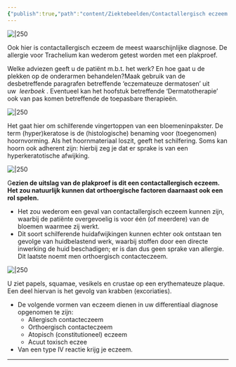 ```yaml
---
{"publish":true,"path":"content/Ziektebeelden/Contactallergisch eczeem.md","permalink":"/content/ziektebeelden/contactallergisch-eczeem/","title":"Contactallergisch eczeem","tags":["Dermatologie/Inflammatoire_dermatosen/Eczeem","Ziektebeeld"]}
---
```





![|250](https://i.imgur.com/qDyRuKL.png)


Ook hier is contactallergisch eczeem de meest waarschijnlijke diagnose. De allergie voor Trachelium kan wederom getest worden met een plakproef.

Welke adviezen geeft u de patiënt m.b.t. het werk? En hoe gaat u de plekken op de onderarmen behandelen?Maak gebruik van de desbetreffende paragrafen betreffende ‘eczemateuze dermatosen’ uit uw  *leerboek* . Eventueel kan het hoofstuk betreffende ‘Dermatotherapie’ ook van pas komen betreffende de toepasbare therapieën.


![|250](https://i.imgur.com/DQAr3br.png)


Het gaat hier om schilferende vingertoppen van een bloemeninpakster. De term (hyper)keratose is de (histologische) benaming voor (toegenomen) hoornvorming. Als het hoornmateriaal loszit, geeft het schilfering. Soms kan hoorn ook adherent zijn: hierbij zeg je dat er sprake is van een hyperkeratotische afwijking.

![|250](https://i.imgur.com/h5Npn0O.png)


G**ezien de uitslag van de plakproef is dit een contactallergisch eczeem. Het zou natuurlijk kunnen dat orthoergische factoren daarnaast ook een rol spelen.**

- Het zou wederom een geval van contactallergisch eczeem kunnen zijn, waarbij de patiënte overgevoelig is voor één (of meerdere) van de bloemen waarmee zij werkt.
- Dit soort schilferende huidafwijkingen kunnen echter ook ontstaan ten gevolge van huidbelastend werk, waarbij stoffen door een directe inwerking de huid beschadigen; er is dan dus geen sprake van allergie. Dit laatste noemt men orthoergisch contacteczeem.


![|250](https://i.imgur.com/9tRdKR5.png)


U ziet papels, squamae, vesikels en crustae op een erythemateuze plaque. Een deel hiervan is het gevolg van krabben (excoriaties).

- De volgende vormen van eczeem dienen in uw differentiaal diagnose opgenomen te zijn:
    - Allergisch contacteczeem
    - Orthoergisch contacteczeem
    - Atopisch (constitutioneel) eczeem
    - Acuut toxisch eczee
- Van een type IV reactie krijg je eczeem.

---